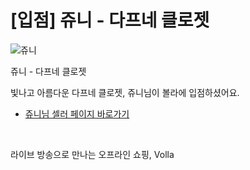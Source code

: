 # [입점] 쥬니 - 다프네 클로젯

![쥬니](../../assets/marketing/dist/jooni_hero.png)

쥬니 - 다프네 클로젯

빛나고 아름다운 다프네 클로젯, 쥬니님이 볼라에 입점하셨어요.

- [쥬니님 셀러 페이지 바로가기](volla://deeplink/seller/4)

<br>

라이브 방송으로 만나는 오프라인 쇼핑, Volla
